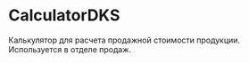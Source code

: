 # CalculatorDKS

Калькулятор для расчета продажной стоимости продукции. Используется в отделе продаж.
